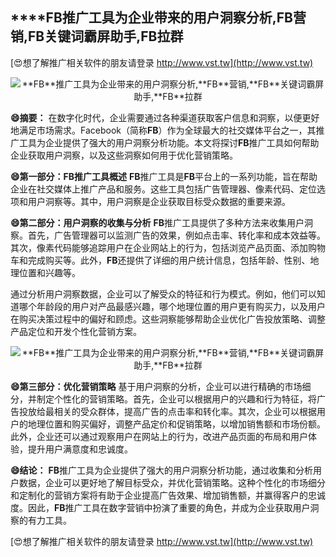 ## ****FB**推广工具为企业带来的用户洞察分析,**FB**营销,**FB**关键词霸屏助手,**FB**拉群**

[😍想了解推广相关软件的朋友请登录 http://www.vst.tw](http://www.vst.tw)

 <center><img src="https://vst.tw/MP4/tuiguang/png/7.png" alt="**FB**推广工具为企业带来的用户洞察分析,**FB**营销,**FB**关键词霸屏助手,**FB**拉群"></center>

**😄摘要：**
在数字化时代，企业需要通过各种渠道获取客户信息和洞察，以便更好地满足市场需求。Facebook（简称**FB**）作为全球最大的社交媒体平台之一，其推广工具为企业提供了强大的用户洞察分析功能。本文将探讨**FB**推广工具如何帮助企业获取用户洞察，以及这些洞察如何用于优化营销策略。

**😄第一部分：**FB**推广工具概述**
**FB**推广工具是**FB**平台上的一系列功能，旨在帮助企业在社交媒体上推广产品和服务。这些工具包括广告管理器、像素代码、定位选项和用户洞察等。其中，用户洞察是企业获取目标受众数据的重要来源。

**😄第二部分：用户洞察的收集与分析**
**FB**推广工具提供了多种方法来收集用户洞察。首先，广告管理器可以监测广告的效果，例如点击率、转化率和成本效益等。其次，像素代码能够追踪用户在企业网站上的行为，包括浏览产品页面、添加购物车和完成购买等。此外，**FB**还提供了详细的用户统计信息，包括年龄、性别、地理位置和兴趣等。

通过分析用户洞察数据，企业可以了解受众的特征和行为模式。例如，他们可以知道哪个年龄段的用户对产品最感兴趣，哪个地理位置的用户更有购买力，以及用户在购买决策过程中的偏好和顾虑。这些洞察能够帮助企业优化广告投放策略、调整产品定位和开发个性化营销方案。

 <center><img src="https://vst.tw/MP4/tuiguang/png/8.png" alt="**FB**推广工具为企业带来的用户洞察分析,**FB**营销,**FB**关键词霸屏助手,**FB**拉群"></center>

**😄第三部分：优化营销策略**
基于用户洞察的分析，企业可以进行精确的市场细分，并制定个性化的营销策略。首先，企业可以根据用户的兴趣和行为特征，将广告投放给最相关的受众群体，提高广告的点击率和转化率。其次，企业可以根据用户的地理位置和购买偏好，调整产品定价和促销策略，以增加销售额和市场份额。此外，企业还可以通过观察用户在网站上的行为，改进产品页面的布局和用户体验，提升用户满意度和忠诚度。

**😄结论：**
**FB**推广工具为企业提供了强大的用户洞察分析功能，通过收集和分析用户数据，企业可以更好地了解目标受众，并优化营销策略。这种个性化的市场细分和定制化的营销方案将有助于企业提高广告效果、增加销售额，并赢得客户的忠诚度。因此，**FB**推广工具在数字营销中扮演了重要的角色，并成为企业获取用户洞察的有力工具。

[😍想了解推广相关软件的朋友请登录 http://www.vst.tw](http://www.vst.tw)



